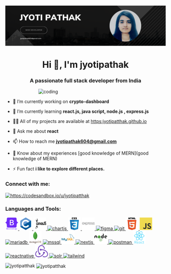![logo](https://github.com/jyotipatthak/jyotipatthak/blob/main/Black%20Modern%20Graphic%20Designer%20LinkedIn%20Banner.png)
<h1 align="center">Hi 👋, I'm jyotipathak</h1>
<h3 align="center">A passionate full stack developer from India</h3>
<img align="right" alt="coding" width="400" src="https://miro.medium.com/max/1400/1*qdAW1TjCN57h1lbuuzvchg.gif"

<p align="left"> <img src=""C:\Users\jyoti\Downloads\1722761697347.jpg"" /> </p>

- 🔭 I’m currently working on **crypto-dashboard**

- 🌱 I’m currently learning **react.js, java script, node.js , express.js**

- 👨‍💻 All of my projects are available at [https:jyotipatthak.github.io](https:jyotipatthak.github.io)

- 💬 Ask me about **react**

- 📫 How to reach me **jyotipathak604@gmail.com**

- 📄 Know about my experiences [good knowledge of MERN](good knowledge of MERN)

- ⚡ Fun fact **i like to explore different places.**

<h3 align="left">Connect with me:</h3>
<p align="left">
<a href="https://codesandbox.com/https://codesandbox.io/u/jyotipatthak" target="blank"><img align="center" src="https://raw.githubusercontent.com/rahuldkjain/github-profile-readme-generator/master/src/images/icons/Social/codesandbox.svg" alt="https://codesandbox.io/u/jyotipatthak" height="30" width="40" /></a>
</p>

<h3 align="left">Languages and Tools:</h3>
<p align="left"> <a href="https://getbootstrap.com" target="_blank" rel="noreferrer"> 
<img src="https://raw.githubusercontent.com/devicons/devicon/master/icons/bootstrap/bootstrap-plain-wordmark.svg" alt="bootstrap" width="40" height="40"/> </a> 
<a href="https://www.cprogramming.com/" target="_blank" rel="noreferrer"> 
<img src="https://raw.githubusercontent.com/devicons/devicon/master/icons/c/c-original.svg" alt="c" width="40" height="40"/> </a> 
<a href="https://canvasjs.com" target="_blank" rel="noreferrer"> <img src="https://raw.githubusercontent.com/Hardik0307/Hardik0307/master/assets/canvasjs-charts.svg" alt="canvasjs" width="40" height="40"/> </a>
 <a href="https://www.chartjs.org" target="_blank" 
rel="noreferrer"> <img src="https://www.chartjs.org/media/logo-title.svg" alt="chartjs" 
width="40" height="40"/> </a> <a href="https://www.w3schools.com/css/" target="_blank" 
rel="noreferrer"> <img src="https://raw.githubusercontent.com/devicons/devicon/master/icons/css3/css3-original-wordmark.svg" alt="css3" width="40" height="40"/> </a> 
<a href="https://expressjs.com" target="_blank" rel="noreferrer"> <img src="https://raw.githubusercontent.com/devicons/devicon/master/icons/express/express-original-wordmark.svg" alt="express" width="40" height="40"/> </a> 
<a href="https://www.figma.com/" target="_blank" rel="noreferrer"> <img src="https://www.vectorlogo.zone/logos/figma/figma-icon.svg" alt="figma" width="40" height="40"/> </a> <a href="https://git-scm.com/" target="_blank" rel="noreferrer"> 
<img src="https://www.vectorlogo.zone/logos/git-scm/git-scm-icon.svg" alt="git" width="40" height="40"/> </a> <a href="https://www.w3.org/html/" target="_blank" rel="noreferrer"> <img src="https://raw.githubusercontent.com/devicons/devicon/master/icons/html5/html5-original-wordmark.svg" alt="html5" width="40" height="40"/> </a> 
<a href="https://developer.mozilla.org/en-US/docs/Web/JavaScript" target="_blank" rel="noreferrer"> <img src="https://raw.githubusercontent.com/devicons/devicon/master/icons/javascript/javascript-original.svg" alt="javascript" width="40" height="40"/> </a> <a href="https://mariadb.org/" target="_blank" rel="noreferrer"> 
<img src="https://www.vectorlogo.zone/logos/mariadb/mariadb-icon.svg" alt="mariadb"
 width="40" height="40"/> </a> <a href="https://www.mongodb.com/" target="_blank" 
 rel="noreferrer"> <img src="https://raw.githubusercontent.com/devicons/devicon/master/icons/mongodb/mongodb-original-wordmark.svg" alt="mongodb"
 width="40" height="40"/> </a> <a href="https://www.microsoft.com/en-us/sql-server" 
 target="_blank" rel="noreferrer"> <img src="https://www.svgrepo.com/show/303229/microsoft-sql-server-logo.svg" alt="mssql" width="40"
 height="40"/> </a> <a href="https://www.mysql.com/" target="_blank" rel="noreferrer"> 
 <img src="https://raw.githubusercontent.com/devicons/devicon/master/icons/mysql/mysql-original-wordmark.svg" alt="mysql" width="40" height="40"/> </a> 
 <a href="https://nextjs.org/" target="_blank" rel="noreferrer"> 
 <img src="https://cdn.worldvectorlogo.com/logos/nextjs-2.svg" 
 alt="nextjs" width="40" height="40"/> </a> <a href="https://nodejs.org" 
 target="_blank" rel="noreferrer">
 <img src="https://raw.githubusercontent.com/devicons/devicon/master/icons/nodejs/nodejs-original-wordmark.svg" alt="nodejs"
 width="40" height="40"/> </a> <a href="https://postman.com" target="_blank" rel="noreferrer">
 <img src="https://www.vectorlogo.zone/logos/getpostman/getpostman-icon.svg" alt="postman"
 width="40" height="40"/> </a> <a href="https://reactjs.org/" target="_blank" rel="noreferrer"> 
 <img src="https://raw.githubusercontent.com/devicons/devicon/master/icons/react/react-original-wordmark.svg" alt="react" width="40" height="40"/> </a> 
 <a href="https://reactnative.dev/" target="_blank" rel="noreferrer">
 <img src="https://reactnative.dev/img/header_logo.svg" alt="reactnative" width="40" height="40"/> </a> <a href="https://redux.js.org" target="_blank" rel="noreferrer">
 <img src="https://raw.githubusercontent.com/devicons/devicon/master/icons/redux/redux-original.svg" alt="redux" width="40" height="40"/> </a>
 <a href="https://lucene.apache.org/solr/" target="_blank" rel="noreferrer"> 
 <img src="https://www.vectorlogo.zone/logos/apache_solr/apache_solr-icon.svg" alt="solr" 
 width="40" height="40"/> </a> <a href="https://tailwindcss.com/" target="_blank" rel="noreferrer"> 
 <img src="https://www.vectorlogo.zone/logos/tailwindcss/tailwindcss-icon.svg" alt="tailwind" 
 width="40" height="40"/> </a> </p>

<p><img align="left" src="https://github-readme-stats.vercel.app/api/top-langs?username=jyotipatthak&show_icons=true&locale=en&layout=compact" alt="jyotipatthak" /></p>

<p>&nbsp;<img align="center" src="https://github-readme-stats.vercel.app/api?username=jyotipatthak&show_icons=true&locale=en" alt="jyotipatthak" /></p>
